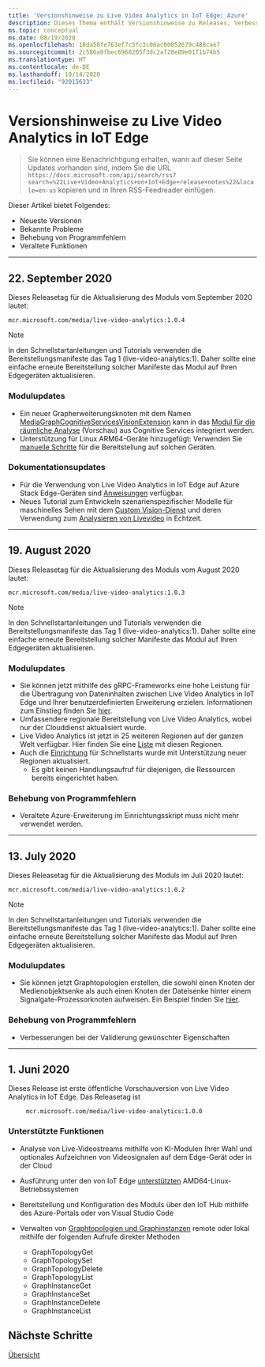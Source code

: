```yaml
---
title: 'Versionshinweise zu Live Video Analytics in IoT Edge: Azure'
description: Dieses Thema enthält Versionshinweise zu Releases, Verbesserungen, Fehlerbehebungen und bekannten Problemen von Video Analytics in IoT Edge.
ms.topic: conceptual
ms.date: 08/19/2020
ms.openlocfilehash: 18da50fe763ef7c5fc3c06ac00052679c488cae7
ms.sourcegitcommit: 2c586a0fbec6968205f3dc2af20e89e01f1b74b5
ms.translationtype: HT
ms.contentlocale: de-DE
ms.lasthandoff: 10/14/2020
ms.locfileid: "92015633"
---
```

# <a name="live-video-analytics-on-iot-edge-release-notes"></a>Versionshinweise zu Live Video Analytics in IoT Edge

>Sie können eine Benachrichtigung erhalten, wann auf dieser Seite Updates vorhanden sind, indem Sie die URL `https://docs.microsoft.com/api/search/rss?search=%22Live+Video+Analytics+on+IoT+Edge+release+notes%22&locale=en-us` kopieren und in Ihren RSS-Feedreader einfügen.

Dieser Artikel bietet Folgendes:

* Neueste Versionen
* Bekannte Probleme
* Behebung von Programmfehlern
* Veraltete Funktionen

<hr width=100%>

## <a name="september-22-2020"></a>22. September 2020

Dieses Releasetag für die Aktualisierung des Moduls vom September 2020 lautet:

```
mcr.microsoft.com/media/live-video-analytics:1.0.4
```

> [!NOTE]
> In den Schnellstartanleitungen und Tutorials verwenden die Bereitstellungsmanifeste das Tag 1 (live-video-analytics:1). Daher sollte eine einfache erneute Bereitstellung solcher Manifeste das Modul auf Ihren Edgegeräten aktualisieren.

### <a name="module-updates"></a>Modulupdates

* Ein neuer Grapherweiterungsknoten mit dem Namen [MediaGraphCognitiveServicesVisionExtension](spatial-analysis-tutorial.md) kann in das [Modul für die räumliche Analyse](/legal/cognitive-services/computer-vision/intro-to-spatial-analysis-public-preview) (Vorschau) aus Cognitive Services integriert werden.
* Unterstützung für Linux ARM64-Geräte hinzugefügt: Verwenden Sie [manuelle Schritte](deploy-iot-edge-device.md) für die Bereitstellung auf solchen Geräten.

### <a name="documentation-updates"></a>Dokumentationsupdates

* Für die Verwendung von Live Video Analytics in IoT Edge auf Azure Stack Edge-Geräten sind [Anweisungen](deploy-azure-stack-edge-how-to.md) verfügbar.
* Neues Tutorial zum Entwickeln szenarienspezifischer Modelle für maschinelles Sehen mit dem [Custom Vision-Dienst](https://azure.microsoft.com/services/cognitive-services/custom-vision-service/) und deren Verwendung zum [Analysieren von Livevideo](custom-vision-tutorial.md) in Echtzeit.

<hr width=100%>

## <a name="august-19-2020"></a>19. August 2020

Dieses Releasetag für die Aktualisierung des Moduls vom August 2020 lautet:

```
mcr.microsoft.com/media/live-video-analytics:1.0.3
```

> [!NOTE]
> In den Schnellstartanleitungen und Tutorials verwenden die Bereitstellungsmanifeste das Tag 1 (live-video-analytics:1). Daher sollte eine einfache erneute Bereitstellung solcher Manifeste das Modul auf Ihren Edgegeräten aktualisieren.

### <a name="module-updates"></a>Modulupdates

* Sie können jetzt mithilfe des gRPC-Frameworks eine hohe Leistung für die Übertragung von Dateninhalten zwischen Live Video Analytics in IoT Edge und Ihrer benutzerdefinierten Erweiterung erzielen. Informationen zum Einstieg finden Sie [hier](analyze-live-video-use-your-grpc-model-quickstart.md).
* Umfassendere regionale Bereitstellung von Live Video Analytics, wobei nur der Clouddienst aktualisiert wurde.  
* Live Video Analytics ist jetzt in 25 weiteren Regionen auf der ganzen Welt verfügbar. Hier finden Sie eine [Liste](https://azure.microsoft.com/global-infrastructure/services/?products=media-services) mit diesen Regionen.  
* Auch die [Einrichtung](https://aka.ms/lva-edge/setup-resources-for-samples) für Schnellstarts wurde mit Unterstützung neuer Regionen aktualisiert.
    * Es gibt keinen Handlungsaufruf für diejenigen, die Ressourcen bereits eingerichtet haben.

### <a name="bug-fixes"></a>Behebung von Programmfehlern 

* Veraltete Azure-Erweiterung im Einrichtungsskript muss nicht mehr verwendet werden.

<hr width=100%>

## <a name="july-13-2020"></a>13. July 2020

Dieses Releasetag für die Aktualisierung des Moduls im Juli 2020 lautet:

```
mcr.microsoft.com/media/live-video-analytics:1.0.2
```

> [!NOTE]
> In den Schnellstartanleitungen und Tutorials verwenden die Bereitstellungsmanifeste das Tag 1 (live-video-analytics:1). Daher sollte eine einfache erneute Bereitstellung solcher Manifeste das Modul auf Ihren Edgegeräten aktualisieren.

### <a name="module-updates"></a>Modulupdates

* Sie können jetzt Graphtopologien erstellen, die sowohl einen Knoten der Medienobjektsenke als auch einen Knoten der Dateisenke hinter einem Signalgate-Prozessorknoten aufweisen. Ein Beispiel finden Sie [hier](https://github.com/Azure/live-video-analytics/tree/master/MediaGraph/topologies/evr-motion-assets-files).

### <a name="bug-fixes"></a>Behebung von Programmfehlern

* Verbesserungen bei der Validierung gewünschter Eigenschaften

<hr width=100%>

## <a name="june-1-2020"></a>1\. Juni 2020

Dieses Release ist erste öffentliche Vorschauversion von Live Video Analytics in IoT Edge. Das Releasetag ist

```
     mcr.microsoft.com/media/live-video-analytics:1.0.0
```

### <a name="supported-functionalities"></a>Unterstützte Funktionen

* Analyse von Live-Videostreams mithilfe von KI-Modulen Ihrer Wahl und optionales Aufzeichnen von Videosignalen auf dem Edge-Gerät oder in der Cloud
* Ausführung unter den von IoT Edge [unterstützten](../../iot-edge/support.md) AMD64-Linux-Betriebssystemen
* Bereitstellung und Konfiguration des Moduls über den IoT Hub mithilfe des Azure-Portals oder von Visual Studio Code
* Verwalten von [Graphtopologien und Graphinstanzen](media-graph-concept.md#media-graph-topologies-and-instances) remote oder lokal mithilfe der folgenden Aufrufe direkter Methoden

    *   GraphTopologyGet
    *   GraphTopologySet
    *   GraphTopologyDelete
    *   GraphTopologyList
    *   GraphInstanceGet
    *   GraphInstanceSet
    *   GraphInstanceDelete
    *   GraphInstanceList

## <a name="next-steps"></a>Nächste Schritte

[Übersicht](overview.md)